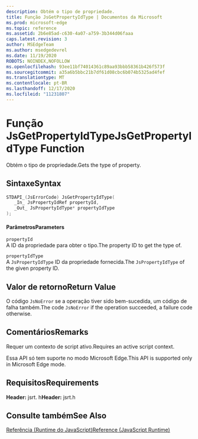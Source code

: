 ```yaml
---
description: Obtém o tipo de propriedade.
title: Função JsGetPropertyIdType | Documentos da Microsoft
ms.prod: microsoft-edge
ms.topic: reference
ms.assetid: 2b6e85ad-c630-4a07-a759-3b344d06faaa
caps.latest.revision: 3
author: MSEdgeTeam
ms.author: msedgedevrel
ms.date: 11/19/2020
ROBOTS: NOINDEX,NOFOLLOW
ms.openlocfilehash: 93ee11bf74014361c89aa93bbb58361b426f573f
ms.sourcegitcommit: a35a6b5bbc21b7df61d08cbc6b074b5325ad4fef
ms.translationtype: MT
ms.contentlocale: pt-BR
ms.lasthandoff: 12/17/2020
ms.locfileid: "11231807"
---
```

# <span data-ttu-id="22a89-103">Função JsGetPropertyIdType</span><span class="sxs-lookup"><span data-stu-id="22a89-103">JsGetPropertyIdType Function</span></span>

<span data-ttu-id="22a89-104">Obtém o tipo de propriedade.</span><span class="sxs-lookup"><span data-stu-id="22a89-104">Gets the type of property.</span></span>  
  
## <span data-ttu-id="22a89-105">Sintaxe</span><span class="sxs-lookup"><span data-stu-id="22a89-105">Syntax</span></span>  
  
```cpp  
STDAPI_(JsErrorCode) JsGetPropertyIdType(  
   _In_ JsPropertyIdRef propertyId,  
   _Out_ JsPropertyIdType* propertyIdType  
);  
```  
  
#### <span data-ttu-id="22a89-106">Parâmetros</span><span class="sxs-lookup"><span data-stu-id="22a89-106">Parameters</span></span>  
 `propertyId`  
 <span data-ttu-id="22a89-107">A ID da propriedade para obter o tipo.</span><span class="sxs-lookup"><span data-stu-id="22a89-107">The property ID to get the type of.</span></span>  
  
 `propertyIdType`  
 <span data-ttu-id="22a89-108">A `JsPropertyIdType` ID da propriedade fornecida.</span><span class="sxs-lookup"><span data-stu-id="22a89-108">The `JsPropertyIdType` of the given property ID.</span></span>  
  
## <span data-ttu-id="22a89-109">Valor de retorno</span><span class="sxs-lookup"><span data-stu-id="22a89-109">Return Value</span></span>  
 <span data-ttu-id="22a89-110">O código `JsNoError` se a operação tiver sido bem-sucedida, um código de falha também.</span><span class="sxs-lookup"><span data-stu-id="22a89-110">The code `JsNoError` if the operation succeeded, a failure code otherwise.</span></span>  
  
## <span data-ttu-id="22a89-111">Comentários</span><span class="sxs-lookup"><span data-stu-id="22a89-111">Remarks</span></span>  
 <span data-ttu-id="22a89-112">Requer um contexto de script ativo.</span><span class="sxs-lookup"><span data-stu-id="22a89-112">Requires an active script context.</span></span>  
  
 <span data-ttu-id="22a89-113">Essa API só tem suporte no modo Microsoft Edge.</span><span class="sxs-lookup"><span data-stu-id="22a89-113">This API is supported only in Microsoft Edge mode.</span></span>  
  
## <span data-ttu-id="22a89-114">Requisitos</span><span class="sxs-lookup"><span data-stu-id="22a89-114">Requirements</span></span>  
 <span data-ttu-id="22a89-115">**Header:** jsrt. h</span><span class="sxs-lookup"><span data-stu-id="22a89-115">**Header:** jsrt.h</span></span>  
  
## <span data-ttu-id="22a89-116">Consulte também</span><span class="sxs-lookup"><span data-stu-id="22a89-116">See Also</span></span>  
 [<span data-ttu-id="22a89-117">Referência (Runtime do JavaScript)</span><span class="sxs-lookup"><span data-stu-id="22a89-117">Reference (JavaScript Runtime)</span></span>](../chakra-hosting/reference-javascript-runtime.md)
